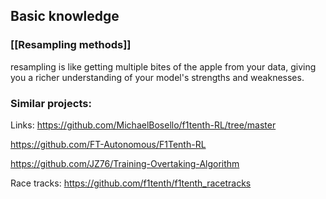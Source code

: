 ## Basic knowledge

### [[Resampling methods]] 
resampling is like getting multiple bites of the apple from your data, giving you a richer understanding of your model's strengths and weaknesses.



### Similar projects:
Links:
https://github.com/MichaelBosello/f1tenth-RL/tree/master

https://github.com/FT-Autonomous/F1Tenth-RL

https://github.com/JZ76/Training-Overtaking-Algorithm


Race tracks: 
https://github.com/f1tenth/f1tenth_racetracks

